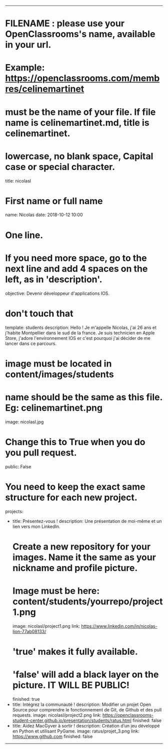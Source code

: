---

# FILENAME : please use your OpenClassrooms's name, available in your url.
# Example: https://openclassrooms.com/membres/celinemartinet
# must be the name of your file. If file name is celinemartinet.md, title is celinemartinet.
# lowercase, no blank space, Capital case or special character.
title: nicolasl

# First name or full name
name: Nicolas
date: 2018-10-12 10:00

# One line.
# If you need more space, go to the next line and add 4 spaces on the left, as in 'description'.
objective: Devenir développeur d'applications IOS.

# don't touch that
template: students
description:
    Hello ! Je m'appelle Nicolas, j'ai 26 ans et j'habite Montpellier dans le sud de la france.
    Je suis technicien en Apple Store, j'adore l'environnement IOS er c'est pourquoi j'ai décider 
    de me lancer dans ce parcours.

# image must be located in content/images/students
# name should be the same as this file. Eg: celinemartinet.png
image: nicolasl.jpg

# Change this to True when you do you pull request.
public: False

# You need to keep the exact same structure for each new project.
projects:
  - title: Présentez-vous !
    description: Une présentation de moi-même et un lien vers mon LinkedIn.
    # Create a new repository for your images. Name it the same as your nickname and profile picture.
    # Image must be here: content/students/yourrepo/project1.png
    image: nicolasl/project1.png
    link: https://www.linkedin.com/in/nicolas-lion-77ab08133/
    # 'true' makes it fully available.
    # 'false' will add a black layer on the picture. IT WILL BE PUBLIC!
    finished: true
  - title: Intégrez la communauté !
    description: Modifier un projet Open Source pour comprendre le fonctionnement de Git, de Github et des pull requests. 
    image: nicolasl/project2.png
    link: https://openclassrooms-student-center.github.io/presentation/students/ratus.html
    finished: false
  - title: Aidez MacGyver à sortir !
    description: Création d’un jeu développé en Python et utilisant PyGame.
    image: ratus/projet_3.png
    link: https://www.github.com
    finished: false
---